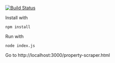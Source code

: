 [![Build Status](https://travis-ci.org/UHERO/hnl-property-scraper.svg?branch=master)](https://travis-ci.org/UHERO/hnl-property-scraper)


Install with

```
npm install
```

Run with

```
node index.js
```

Go to http://localhost:3000/property-scraper.html
